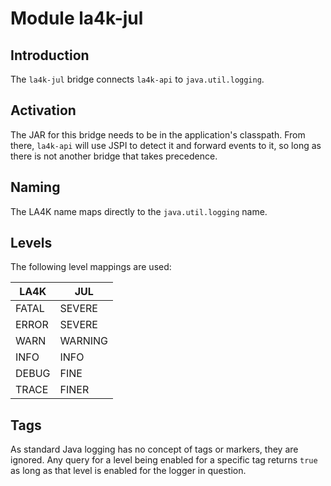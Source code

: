<!--
    SPDX-FileCopyrightText: 2021 William Swartzendruber <wswartzendruber@gmail.com>

    SPDX-License-Identifier: CC-BY-4.0
-->

# Module la4k-jul

## Introduction

The `la4k-jul` bridge connects `la4k-api` to `java.util.logging`.

## Activation

The JAR for this bridge needs to be in the application's classpath. From there, `la4k-api` will
use JSPI to detect it and forward events to it, so long as there is not another bridge that
takes precedence.

## Naming

The LA4K name maps directly to the `java.util.logging` name.

## Levels

The following level mappings are used:

| LA4K  | JUL     |
|-------|---------|
| FATAL | SEVERE  |
| ERROR | SEVERE  |
| WARN  | WARNING |
| INFO  | INFO    |
| DEBUG | FINE    |
| TRACE | FINER   |

## Tags

As standard Java logging has no concept of tags or markers, they are ignored. Any query for a
level being enabled for a specific tag returns `true` as long as that level is enabled for the
logger in question.
